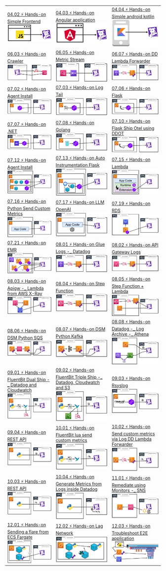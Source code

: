 ||||
|-|-|-|
|[04.02 ⚡ Hands-on Simple Frontend](./course/04.02%20⚡%20Hands-on%20Simple%20Frontend.md)  ![](./imgs/6c11decad6c54b3eb90b39139d8505b5.png)|[04.03 ⚡ Hands-on Angular application](./course/04.03%20⚡%20Hands-on%20Angular%20application.md)  ![](./imgs/18a89e0680cc40a3824c241360107047.png)|[04.04 ⚡ Hands-on Simple android kotlin](./course/04.04%20⚡%20Hands-on%20Simple%20android%20kotlin.md)  ![](./imgs/6dc2526d74ac4c6b8fa7da7b17e77516.png)|[05.01 ⚡ Hands-on Frontend -_ Lambda -_ DynamoDB](./course/05.01%20⚡%20Hands-on%20Frontend%20-_%20Lambda%20-_%20DynamoDB.md)  ![](./imgs/4a64ec6dae78401fb0a5e0e586bd9df6.png)|
|[06.03 ⚡ Hands-on Crawler](./course/06.03%20⚡%20Hands-on%20Crawler.md)  ![](./imgs/f99909e225124430bef663e93e32c022.png)|[06.05 ⚡ Hands-on Metric Stream](./course/06.05%20⚡%20Hands-on%20Metric%20Stream.md)  ![](./imgs/59cf2fe45dff4216af135bc4f5232946.png)|[06.07 ⚡ Hands-on DD Lambda Forwarder](./course/06.07%20⚡%20Hands-on%20DD%20Lambda%20Forwarder.md)  ![](./imgs/96465d4bf5ea4c2a88f5bf073e1cbec9.png)|
|[07.02 ⚡ Hands-on Agent Install](./course/07.02%20⚡%20Hands-on%20Agent%20Install.md)  ![](./imgs/e24e688a55154acaa281029792dacf1c.png)|[07.03 ⚡ Hands-on Log Tail](./course/07.03%20⚡%20Hands-on%20Log%20Tail.md)  ![](./imgs/cda28b5b8f6044fdbb667713dd629ff5.png)|[07.06 ⚡ Hands-on Flask](./course/07.06%20⚡%20Hands-on%20Flask.md)  ![](./imgs/61aa1a6d71a943e78c5bc9b811618639.png)|
|[07.07 ⚡ Hands-on .NET](./course/07.07%20⚡%20Hands-on%20.NET.md)  ![](./imgs/b1fa3f7fd73945d4a8ac22cffe6939f7.png)|[07.08 ⚡ Hands-on Golang](./course/07.08%20⚡%20Hands-on%20Golang.md)  ![](./imgs/756e95357a0c44a6b08c0746dabca9f9.png)|[07.10 ⚡ Hands-on Flask Ship Otel using DDOT](./course/07.10%20⚡%20Hands-on%20Flask%20Ship%20Otel%20using%20DDOT.md)  ![](./imgs/7425d9ce3cea47b9a454b4058835838c.png)|
|[07.12 ⚡ Hands-on Agent Install](./course/07.12%20⚡%20Hands-on%20Agent%20Install.md)  ![](./imgs/a5fda8c67afb4f1e96c6238b20c8a477.png)|[07.13 ⚡ Hands-on Auto Instrumentation Flask](./course/07.13%20⚡%20Hands-on%20Auto%20Instrumentation%20Flask.md)  ![](./imgs/40884acbed2e4cfd8c4b80bb04680391.png)|[07.15 ⚡ Hands-on Lambda](./course/07.15%20⚡%20Hands-on%20Lambda.md)  ![](./imgs/4cc48aa363fb4fc483613ca8cb9f0f46.png)|
|[07.16 ⚡ Hands-on Python Send Custom Metrics](./course/07.16%20⚡%20Hands-on%20Python%20Send%20Custom%20Metrics.md)  ![](./imgs/7f9bbb26cddb4951947313adab53c850.png)|[07.17 ⚡ Hands-on LLM OpenAI](./course/07.17%20⚡%20Hands-on%20LLM%20OpenAI.md)  ![](./imgs/659472717ad1441d95fd1a624b51f219.png)|[07.19 ⚡ Hands-on RDS](./course/07.19%20⚡%20Hands-on%20RDS.md)  ![](./imgs/a938d11c358141c0a851ad7ecfa658ac.png)|
|[07.21 ⚡ Hands-on EMR](./course/07.21%20⚡%20Hands-on%20EMR.md)  ![](./imgs/8d93ce8aa4ca4aa299ea89649c1ed033.png)|[08.01 ⚡ Hands-on Glue Logs -_ Datadog](./course/08.01%20⚡%20Hands-on%20Glue%20Logs%20-_%20Datadog.md)  ![](./imgs/f985d430abf2448595aefc2ae28e3348.png)|[08.02 ⚡ Hands-on API Gateway Logs](./course/08.02%20⚡%20Hands-on%20API%20Gateway%20Logs.md)  ![](./imgs/bce93871f3894cbb950a2469f71d1813.png)|
|[08.03 ⚡ Hands-on Apigw -_ Lambda from AWS X-Ray](./course/08.03%20⚡%20Hands-on%20Apigw%20-_%20Lambda%20from%20AWS%20X-Ray.md)  ![](./imgs/8f769191a2e04fd8b496684530e91aa3.png)|[08.04 ⚡ Hands-on Step Function](./course/08.04%20⚡%20Hands-on%20Step%20Function.md)  ![](./imgs/6ea30ac4abc340df9fb37999b5f95fcb.png)|[08.05 ⚡ Hands-on Step Function + Lambda](./course/08.05%20⚡%20Hands-on%20Step%20Function%20+%20Lambda.md)  ![](./imgs/0d3825775ff14acfb83c59e244e99380.png)|
|[08.06 ⚡ Hands-on DSM Python SQS](./course/08.06%20⚡%20Hands-on%20DSM%20Python%20SQS.md)  ![](./imgs/bc5017e9ec994fde926f213e291f7eb6.png)|[08.07 ⚡ Hands-on DSM Python Kafka](./course/08.07%20⚡%20Hands-on%20DSM%20Python%20Kafka.md)  ![](./imgs/e4f4319cc4ac4ca8b8af9d398e3962bf.png)|[08.08 ⚡ Hands-on Datadog -_ Log Archive -_ Athena](./course/08.08%20⚡%20Hands-on%20Datadog%20-_%20Log%20Archive%20-_%20Athena.md)  ![](./imgs/a4cbc162ebbb4536bb6d7243d4bb7166.png)|
|[09.01 ⚡ Hands-on FluentBit Dual Ship -_ Datadog and Cloudwatch](./course/09.01%20⚡%20Hands-on%20FluentBit%20Dual%20Ship%20-_%20Datadog%20and%20Cloudwatch.md)  ![](./imgs/e8c579413291443c8747af81c1ed6f2e.png)|[09.02 ⚡ Hands-on FluentBit Triple Ship -_ Datadog, Cloudwatch and S3](./course/09.02%20⚡%20Hands-on%20FluentBit%20Triple%20Ship%20-_%20Datadog,%20Cloudwatch%20and%20S3.md)  ![](./imgs/0b2cc08cd42e41e39d968e2fa6868346.png)|[09.03 ⚡ Hands-on Rsyslog](./course/09.03%20⚡%20Hands-on%20Rsyslog.md)  ![](./imgs/01a0fd2f6af741649179c41af3f32e95.png)|
|[09.04 ⚡ Hands-on REST API](./course/09.04%20⚡%20Hands-on%20REST%20API.md)  ![](./imgs/a8adf5e0b2cb424ca7c666b7e8d338d1.png)|[10.01 ⚡ Hands-on FluentBit lua send custom metrics](./course/10.01%20⚡%20Hands-on%20FluentBit%20lua%20send%20custom%20metrics.md)  ![](./imgs/a024800f7da44ae7bd935ecc4c7ed2d5.png)|[10.02 ⚡ Hands-on Send custom metrics via Log DD Lambda Forwarder](./course/10.02%20⚡%20Hands-on%20Send%20custom%20metrics%20via%20Log%20DD%20Lambda%20Forwarder.md)  ![](./imgs/a59c7a31c03a4949a8bbbcfe58b9fed9.png)|
|[10.03 ⚡ Hands-on REST API](./course/10.03%20⚡%20Hands-on%20REST%20API.md)  ![](./imgs/f2f9ea1a37424c05bbf63849a5ccced3.png)|[10.04 ⚡ Hands-on Generate Metrics from Logs inside Datadog](./course/10.04%20⚡%20Hands-on%20Generate%20Metrics%20from%20Logs%20inside%20Datadog.md)  ![](./imgs/0a8c1e0c13bc4728b519a20e0bc453f5.png)|[11.01 ⚡ Hands-on Remediate using Monitors -_ SNS](./course/11.01%20⚡%20Hands-on%20Remediate%20using%20Monitors%20-_%20SNS.md)  ![](./imgs/a8d1d299276840efa260905499c3c9fa.png)|
|[12.01 ⚡ Hands-on Sending a flare from ECS Fargate](./course/12.01%20⚡%20Hands-on%20Sending%20a%20flare%20from%20ECS%20Fargate.md)  ![](./imgs/d5a21845646f47de9779d328b2a5d354.png)|[12.02 ⚡ Hands-on Lag Network](./course/12.02%20⚡%20Hands-on%20Lag%20Network.md)  ![](./imgs/53c6304f306947888712f6e4432c56dc.png)|[12.03 ⚡ Hands-on Troubleshoot E2E application](./course/12.03%20⚡%20Hands-on%20Troubleshoot%20E2E%20application.md)  ![](./imgs/0fc8478af1f140dc9b7ae5aefa0cb486.png)|
